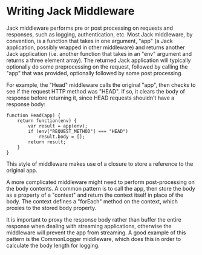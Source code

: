 
Writing Jack Middleware
=======================

Jack middleware performs pre or post processing on requests and
responses, such as logging, authentication, etc. Most Jack middleware,
by convention, is a function that takes in one argument, "app" (a Jack
application, possibly wrapped in other middleware) and returns another
Jack application (i.e. another function that takes in an "env"
argument and returns a three element array). The returned Jack
application will typically optionally do some preprocessing on the
request, followed by calling the "app" that was provided, optionally
followed by some post processing.

For example, the "Head" middleware calls the original "app", then
checks to see if the request HTTP method was "HEAD". If so, it clears
the body of response before returning it, since HEAD requests
shouldn't have a response body:

    function Head(app) {
        return function(env) {
            var result = app(env);
            if (env["REQUEST_METHOD"] === "HEAD")
                result.body = [];
            return result;
        }
    }

This style of middleware makes use of a closure to store a reference
to the original app.

A more complicated middleware might need to perform post-processing on
the body contents. A common pattern is to call the app, then store the
body as a property of a "context" and return the context itself in
place of the body. The context defines a "forEach" method on the
context, which proxies to the stored body property.

It is important to proxy the response body rather than buffer the
entire response when dealing with streaming applications, otherwise
the middleware will prevent the app from streaming. A good example of
this pattern is the CommonLogger middleware, which does this in order
to calculate the body length for logging.
